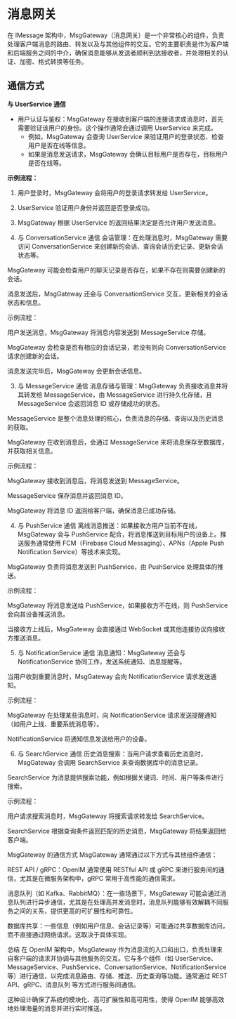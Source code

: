 # 消息网关

在 IMessage 架构中，MsgGateway（消息网关）是一个非常核心的组件，负责处理客户端消息的路由、转发以及与其他组件的交互。它的主要职责是作为客户端和后端服务之间的中介，确保消息能够从发送者顺利到达接收者，并处理相关的认证、加密、格式转换等任务。

## 通信方式

**与 UserService 通信**

- 用户认证与鉴权：MsgGateway 在接收到客户端的连接请求或消息时，首先需要验证该用户的身份。这个操作通常会通过调用 UserService 来完成。 
  - 例如，MsgGateway 会查询 UserService 来验证用户的登录状态、检查用户是否在线等信息。 
  - 如果是消息发送请求，MsgGateway 会确认目标用户是否存在，目标用户是否在线等。

**示例流程：**

1. 用户登录时，MsgGateway 会将用户的登录请求转发给 UserService。 
2. UserService 验证用户身份并返回是否登录成功。 
3. MsgGateway 根据 UserService 的返回结果决定是否允许用户发送消息。


2. 与 ConversationService 通信
   会话管理：在处理消息时，MsgGateway 需要访问 ConversationService 来创建新的会话、查询会话历史记录、更新会话状态等。

MsgGateway 可能会检查用户的聊天记录是否存在，如果不存在则需要创建新的会话。

消息发送后，MsgGateway 还会与 ConversationService 交互，更新相关的会话状态和信息。

示例流程：

用户发送消息，MsgGateway 将消息内容发送到 MessageService 存储。

MsgGateway 会检查是否有相应的会话记录，若没有则向 ConversationService 请求创建新的会话。

消息发送完毕后，MsgGateway 会更新会话信息。

3. 与 MessageService 通信
   消息存储与管理：MsgGateway 负责接收消息并将其转发给 MessageService，由 MessageService 进行持久化存储，且 MessageService 会返回消息 ID 或存储成功的状态。

MessageService 是整个消息处理的核心，负责消息的存储、查询以及历史消息的获取。

MsgGateway 在收到消息后，会通过 MessageService 来将消息保存至数据库，并获取相关信息。

示例流程：

MsgGateway 接收到消息后，将消息发送到 MessageService。

MessageService 保存消息并返回消息 ID。

MsgGateway 将消息 ID 返回给客户端，确保消息已成功存储。

4. 与 PushService 通信
   离线消息推送：如果接收方用户当前不在线，MsgGateway 会与 PushService 配合，将消息推送到目标用户的设备上。推送服务通常使用 FCM（Firebase Cloud Messaging）、APNs（Apple Push Notification Service）等技术来实现。

MsgGateway 负责将消息发送到 PushService，由 PushService 处理具体的推送。

示例流程：

MsgGateway 将消息发送给 PushService，如果接收方不在线，则 PushService 会向其设备推送消息。

当接收方上线后，MsgGateway 会直接通过 WebSocket 或其他连接协议向接收方推送消息。

5. 与 NotificationService 通信
   消息通知：MsgGateway 还会与 NotificationService 协同工作，发送系统通知、消息提醒等。

当用户收到重要消息时，MsgGateway 会向 NotificationService 请求发送通知。

示例流程：

MsgGateway 在处理某些消息时，向 NotificationService 请求发送提醒通知（如用户上线、重要系统消息等）。

NotificationService 将通知信息发送给用户的设备。

6. 与 SearchService 通信
   历史消息搜索：当用户请求查看历史消息时，MsgGateway 会调用 SearchService 来查询数据库中的消息记录。

SearchService 为消息提供搜索功能，例如根据关键词、时间、用户等条件进行搜索。

示例流程：

用户请求搜索消息时，MsgGateway 将搜索请求转发给 SearchService。

SearchService 根据查询条件返回匹配的历史消息，MsgGateway 将结果返回给客户端。

MsgGateway 的通信方式
MsgGateway 通常通过以下方式与其他组件通信：

REST API / gRPC：OpenIM 通常使用 RESTful API 或 gRPC 来进行服务间的通信，尤其是在微服务架构中，gRPC 常用于高性能的通信需求。

消息队列（如 Kafka、RabbitMQ）：在一些场景下，MsgGateway 可能会通过消息队列进行异步通信，尤其是在处理高并发消息时，消息队列能够有效解耦不同服务之间的关系，提供更高的可扩展性和可靠性。

数据库共享：一些信息（例如用户信息、会话记录等）可能通过共享数据库访问，而不直接通过网络请求。这取决于具体实现。

总结
在 OpenIM 架构中，MsgGateway 作为消息流的入口和出口，负责处理来自客户端的请求并协调与其他服务的交互。它与多个组件（如 UserService、MessageService、PushService、ConversationService、NotificationService 等）进行通信，以完成消息路由、存储、推送、历史查询等功能。通常通过 REST API、gRPC、消息队列 等方式进行服务间通信。

这种设计确保了系统的模块化、高可扩展性和高可用性，使得 OpenIM 能够高效地处理海量的消息并进行实时推送。